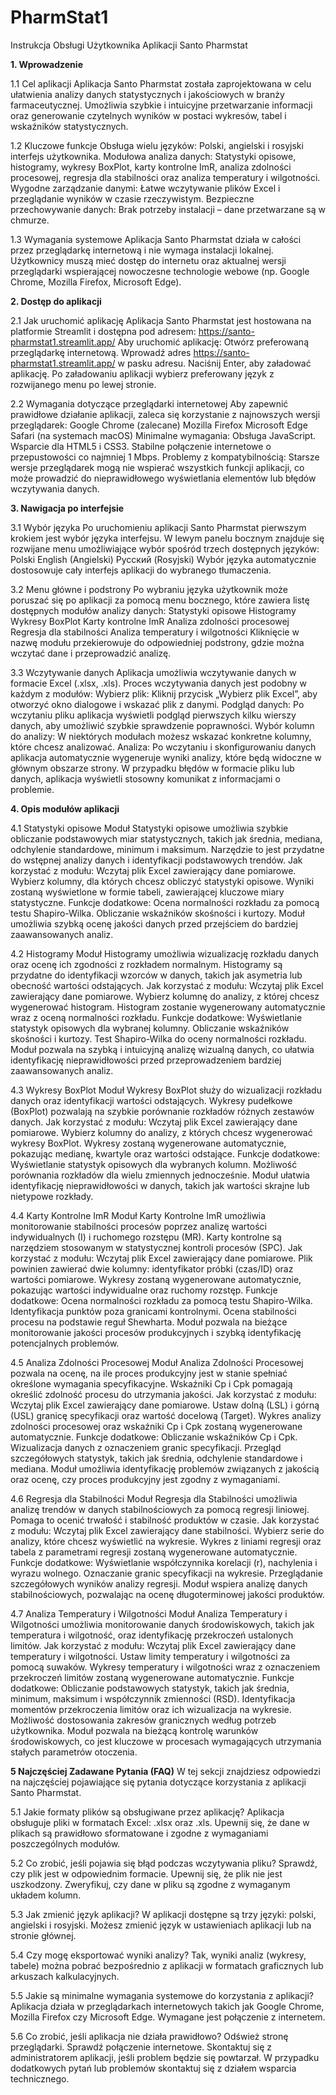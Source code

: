 # PharmStat1

Instrukcja Obsługi Użytkownika Aplikacji Santo Pharmstat


**1. Wprowadzenie**
   
1.1 Cel aplikacji
Aplikacja Santo Pharmstat została zaprojektowana w celu ułatwienia analizy danych statystycznych i jakościowych w branży farmaceutycznej. Umożliwia szybkie i intuicyjne przetwarzanie informacji oraz generowanie czytelnych wyników w postaci wykresów, tabel i wskaźników statystycznych.

1.2 Kluczowe funkcje
Obsługa wielu języków: Polski, angielski i rosyjski interfejs użytkownika.
Modułowa analiza danych: Statystyki opisowe, histogramy, wykresy BoxPlot, karty kontrolne ImR, analiza zdolności procesowej, regresja dla stabilności oraz analiza temperatury i wilgotności.
Wygodne zarządzanie danymi: Łatwe wczytywanie plików Excel i przeglądanie wyników w czasie rzeczywistym.
Bezpieczne przechowywanie danych: Brak potrzeby instalacji – dane przetwarzane są w chmurze.

1.3 Wymagania systemowe
Aplikacja Santo Pharmstat działa w całości przez przeglądarkę internetową i nie wymaga instalacji lokalnej. Użytkownicy muszą mieć dostęp do internetu oraz aktualnej wersji przeglądarki wspierającej nowoczesne technologie webowe (np. Google Chrome, Mozilla Firefox, Microsoft Edge).

**2. Dostęp do aplikacji**
   
2.1 Jak uruchomić aplikację
Aplikacja Santo Pharmstat jest hostowana na platformie Streamlit i dostępna pod adresem:
https://santo-pharmstat1.streamlit.app/
Aby uruchomić aplikację:
Otwórz preferowaną przeglądarkę internetową.
Wprowadź adres https://santo-pharmstat1.streamlit.app/ w pasku adresu.
Naciśnij Enter, aby załadować aplikację.
Po załadowaniu aplikacji wybierz preferowany język z rozwijanego menu po lewej stronie.

2.2 Wymagania dotyczące przeglądarki internetowej
Aby zapewnić prawidłowe działanie aplikacji, zaleca się korzystanie z najnowszych wersji przeglądarek:
Google Chrome (zalecane)
Mozilla Firefox
Microsoft Edge
Safari (na systemach macOS)
Minimalne wymagania:
Obsługa JavaScript.
Wsparcie dla HTML5 i CSS3.
Stabilne połączenie internetowe o przepustowości co najmniej 1 Mbps.
Problemy z kompatybilnością: Starsze wersje przeglądarek mogą nie wspierać wszystkich funkcji aplikacji, co może prowadzić do nieprawidłowego wyświetlania elementów lub błędów wczytywania danych.

**3. Nawigacja po interfejsie**

3.1 Wybór języka
Po uruchomieniu aplikacji Santo Pharmstat pierwszym krokiem jest wybór języka interfejsu. W lewym panelu bocznym znajduje się rozwijane menu umożliwiające wybór spośród trzech dostępnych języków:
Polski
English (Angielski)
Русский (Rosyjski)
Wybór języka automatycznie dostosowuje cały interfejs aplikacji do wybranego tłumaczenia.

3.2 Menu główne i podstrony
Po wybraniu języka użytkownik może poruszać się po aplikacji za pomocą menu bocznego, które zawiera listę dostępnych modułów analizy danych:
Statystyki opisowe
Histogramy
Wykresy BoxPlot
Karty kontrolne ImR
Analiza zdolności procesowej
Regresja dla stabilności
Analiza temperatury i wilgotności
Kliknięcie w nazwę modułu przekierowuje do odpowiedniej podstrony, gdzie można wczytać dane i przeprowadzić analizę.

3.3 Wczytywanie danych
Aplikacja umożliwia wczytywanie danych w formacie Excel (.xlsx, .xls). Proces wczytywania danych jest podobny w każdym z modułów:
Wybierz plik: Kliknij przycisk „Wybierz plik Excel”, aby otworzyć okno dialogowe i wskazać plik z danymi.
Podgląd danych: Po wczytaniu pliku aplikacja wyświetli podgląd pierwszych kilku wierszy danych, aby umożliwić szybkie sprawdzenie poprawności.
Wybór kolumn do analizy: W niektórych modułach możesz wskazać konkretne kolumny, które chcesz analizować.
Analiza: Po wczytaniu i skonfigurowaniu danych aplikacja automatycznie wygeneruje wyniki analizy, które będą widoczne w głównym obszarze strony.
W przypadku błędów w formacie pliku lub danych, aplikacja wyświetli stosowny komunikat z informacjami o problemie.

**4. Opis modułów aplikacji**

4.1 Statystyki opisowe
Moduł Statystyki opisowe umożliwia szybkie obliczanie podstawowych miar statystycznych, takich jak średnia, mediana, odchylenie standardowe, minimum i maksimum. Narzędzie to jest przydatne do wstępnej analizy danych i identyfikacji podstawowych trendów.
Jak korzystać z modułu:
Wczytaj plik Excel zawierający dane pomiarowe.
Wybierz kolumny, dla których chcesz obliczyć statystyki opisowe.
Wyniki zostaną wyświetlone w formie tabeli, zawierającej kluczowe miary statystyczne.
Funkcje dodatkowe:
Ocena normalności rozkładu za pomocą testu Shapiro-Wilka.
Obliczanie wskaźników skośności i kurtozy.
Moduł umożliwia szybką ocenę jakości danych przed przejściem do bardziej zaawansowanych analiz.

4.2 Histogramy
Moduł Histogramy umożliwia wizualizację rozkładu danych oraz ocenę ich zgodności z rozkładem normalnym. Histogramy są przydatne do identyfikacji wzorców w danych, takich jak asymetria lub obecność wartości odstających.
Jak korzystać z modułu:
Wczytaj plik Excel zawierający dane pomiarowe.
Wybierz kolumnę do analizy, z której chcesz wygenerować histogram.
Histogram zostanie wygenerowany automatycznie wraz z oceną normalności rozkładu.
Funkcje dodatkowe:
Wyświetlanie statystyk opisowych dla wybranej kolumny.
Obliczanie wskaźników skośności i kurtozy.
Test Shapiro-Wilka do oceny normalności rozkładu.
Moduł pozwala na szybką i intuicyjną analizę wizualną danych, co ułatwia identyfikację nieprawidłowości przed przeprowadzeniem bardziej zaawansowanych analiz.

4.3 Wykresy BoxPlot
Moduł Wykresy BoxPlot służy do wizualizacji rozkładu danych oraz identyfikacji wartości odstających. Wykresy pudełkowe (BoxPlot) pozwalają na szybkie porównanie rozkładów różnych zestawów danych.
Jak korzystać z modułu:
Wczytaj plik Excel zawierający dane pomiarowe.
Wybierz kolumny do analizy, z których chcesz wygenerować wykresy BoxPlot.
Wykresy zostaną wygenerowane automatycznie, pokazując medianę, kwartyle oraz wartości odstające.
Funkcje dodatkowe:
Wyświetlanie statystyk opisowych dla wybranych kolumn.
Możliwość porównania rozkładów dla wielu zmiennych jednocześnie.
Moduł ułatwia identyfikację nieprawidłowości w danych, takich jak wartości skrajne lub nietypowe rozkłady.

4.4 Karty Kontrolne ImR
Moduł Karty Kontrolne ImR umożliwia monitorowanie stabilności procesów poprzez analizę wartości indywidualnych (I) i ruchomego rozstępu (MR). Karty kontrolne są narzędziem stosowanym w statystycznej kontroli procesów (SPC).
Jak korzystać z modułu:
Wczytaj plik Excel zawierający dane pomiarowe.
Plik powinien zawierać dwie kolumny: identyfikator próbki (czas/ID) oraz wartości pomiarowe.
Wykresy zostaną wygenerowane automatycznie, pokazując wartości indywidualne oraz ruchomy rozstęp.
Funkcje dodatkowe:
Ocena normalności rozkładu za pomocą testu Shapiro-Wilka.
Identyfikacja punktów poza granicami kontrolnymi.
Ocena stabilności procesu na podstawie reguł Shewharta.
Moduł pozwala na bieżące monitorowanie jakości procesów produkcyjnych i szybką identyfikację potencjalnych problemów.

4.5 Analiza Zdolności Procesowej
Moduł Analiza Zdolności Procesowej pozwala na ocenę, na ile proces produkcyjny jest w stanie spełniać określone wymagania specyfikacyjne. Wskaźniki Cp i Cpk pomagają określić zdolność procesu do utrzymania jakości.
Jak korzystać z modułu:
Wczytaj plik Excel zawierający dane pomiarowe.
Ustaw dolną (LSL) i górną (USL) granicę specyfikacji oraz wartość docelową (Target).
Wykres analizy zdolności procesowej oraz wskaźniki Cp i Cpk zostaną wygenerowane automatycznie.
Funkcje dodatkowe:
Obliczanie wskaźników Cp i Cpk.
Wizualizacja danych z oznaczeniem granic specyfikacji.
Przegląd szczegółowych statystyk, takich jak średnia, odchylenie standardowe i mediana.
Moduł umożliwia identyfikację problemów związanych z jakością oraz ocenę, czy proces produkcyjny jest zgodny z wymaganiami.

4.6 Regresja dla Stabilności
Moduł Regresja dla Stabilności umożliwia analizę trendów w danych stabilnościowych za pomocą regresji liniowej. Pomaga to ocenić trwałość i stabilność produktów w czasie.
Jak korzystać z modułu:
Wczytaj plik Excel zawierający dane stabilności.
Wybierz serie do analizy, które chcesz wyświetlić na wykresie.
Wykres z liniami regresji oraz tabela z parametrami regresji zostaną wygenerowane automatycznie.
Funkcje dodatkowe:
Wyświetlanie współczynnika korelacji (r), nachylenia i wyrazu wolnego.
Oznaczanie granic specyfikacji na wykresie.
Przeglądanie szczegółowych wyników analizy regresji.
Moduł wspiera analizę danych stabilnościowych, pozwalając na ocenę długoterminowej jakości produktów.

4.7 Analiza Temperatury i Wilgotności
Moduł Analiza Temperatury i Wilgotności umożliwia monitorowanie danych środowiskowych, takich jak temperatura i wilgotność, oraz identyfikację przekroczeń ustalonych limitów.
Jak korzystać z modułu:
Wczytaj plik Excel zawierający dane temperatury i wilgotności.
Ustaw limity temperatury i wilgotności za pomocą suwaków.
Wykresy temperatury i wilgotności wraz z oznaczeniem przekroczeń limitów zostaną wygenerowane automatycznie.
Funkcje dodatkowe:
Obliczanie podstawowych statystyk, takich jak średnia, minimum, maksimum i współczynnik zmienności (RSD).
Identyfikacja momentów przekroczenia limitów oraz ich wizualizacja na wykresie.
Możliwość dostosowania zakresów granicznych według potrzeb użytkownika.
Moduł pozwala na bieżącą kontrolę warunków środowiskowych, co jest kluczowe w procesach wymagających utrzymania stałych parametrów otoczenia.

**5 Najczęściej Zadawane Pytania (FAQ)**
W tej sekcji znajdziesz odpowiedzi na najczęściej pojawiające się pytania dotyczące korzystania z aplikacji Santo Pharmstat.

5.1 Jakie formaty plików są obsługiwane przez aplikację?
Aplikacja obsługuje pliki w formatach Excel: .xlsx oraz .xls. Upewnij się, że dane w plikach są prawidłowo sformatowane i zgodne z wymaganiami poszczególnych modułów.

5.2 Co zrobić, jeśli pojawia się błąd podczas wczytywania pliku?
Sprawdź, czy plik jest w odpowiednim formacie.
Upewnij się, że plik nie jest uszkodzony.
Zweryfikuj, czy dane w pliku są zgodne z wymaganym układem kolumn.

5.3 Jak zmienić język aplikacji?
W aplikacji dostępne są trzy języki: polski, angielski i rosyjski. Możesz zmienić język w ustawieniach aplikacji lub na stronie głównej.

5.4 Czy mogę eksportować wyniki analizy?
Tak, wyniki analiz (wykresy, tabele) można pobrać bezpośrednio z aplikacji w formatach graficznych lub arkuszach kalkulacyjnych.

5.5 Jakie są minimalne wymagania systemowe do korzystania z aplikacji?
Aplikacja działa w przeglądarkach internetowych takich jak Google Chrome, Mozilla Firefox czy Microsoft Edge. Wymagane jest połączenie z internetem.

5.6 Co zrobić, jeśli aplikacja nie działa prawidłowo?
Odśwież stronę przeglądarki.
Sprawdź połączenie internetowe.
Skontaktuj się z administratorem aplikacji, jeśli problem będzie się powtarzał.
W przypadku dodatkowych pytań lub problemów skontaktuj się z działem wsparcia technicznego.

